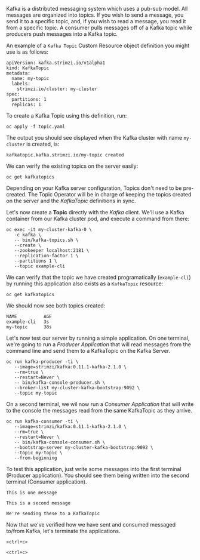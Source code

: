 Kafka is a distributed messaging system which uses a pub-sub model. All messages are organized into topics. If you wish to send a message, you send it to a specific topic, and, if you wish to read a message, you read it from a specific topic. A consumer pulls messages off of a Kafka topic while producers push messages into a Kafka topic.

An example of a `Kafka Topic` Custom Resource object definition you might use is as follows:

```
apiVersion: kafka.strimzi.io/v1alpha1
kind: KafkaTopic
metadata:
  name: my-topic
  labels:
    strimzi.io/cluster: my-cluster
spec:
  partitions: 1
  replicas: 1
```

To create a Kafka Topic using this definition, run:

```execute
oc apply -f topic.yaml
```

The output you should see displayed when the Kafka cluster with name `my-cluster` is created, is:

```
kafkatopic.kafka.strimzi.io/my-topic created
```

We can verify the existing topics on the server easily:

```execute
oc get kafkatopics
```

Depending on your Kafka server configuration, Topics don't need to be pre-created. The Topic Operator will be in charge of keeping the topics created on the server and the _KafkaTopic_ definitions in sync.

Let's now create a __Topic__ directly with the _Kafka_ client. We'll use a Kafka container from our Kafka cluster pod, and execute a command from there:

```execute
oc exec -it my-cluster-kafka-0 \
   -c kafka \
   -- bin/kafka-topics.sh \
   --create \
   --zookeeper localhost:2181 \
   --replication-factor 1 \
   --partitions 1 \
   --topic example-cli
```

We can verify that the topic we have created programatically (`example-cli`) by running this application also exists as a `KafkaTopic` resource:

```execute
oc get kafkatopics
```

We should now see both topics created:

```
NAME          AGE
example-cli   3s
my-topic      38s
```

Let's now test our server by running a simple application. On one terminal, we're going to run a _Producer Application_ that will read messages from the command line and send them to a KafkaTopic on the Kafka Server.

```execute-1
oc run kafka-producer -ti \
   --image=strimzi/kafka:0.11.1-kafka-2.1.0 \
   --rm=true \
   --restart=Never \
   -- bin/kafka-console-producer.sh \
   --broker-list my-cluster-kafka-bootstrap:9092 \
   --topic my-topic
```

On a second terminal, we wil now run a _Consumer Application_ that will write to the console the messages read from the same KafkaTopic as they arrive.

```execute-2
oc run kafka-consumer -ti \
   --image=strimzi/kafka:0.11.1-kafka-2.1.0 \
   --rm=true \
   --restart=Never \
   -- bin/kafka-console-consumer.sh \
   --bootstrap-server my-cluster-kafka-bootstrap:9092 \
   --topic my-topic \
   --from-beginning
```

To test this application, just write some messages into the first terminal (Producer application). You should see them being written into the second terminal (Consumer application).

```execute-1
This is one message
```

```execute-1
This is a second message
```

```execute-1
We're sending these to a KafkaTopic
```

Now that we've verified how we have sent and consumed messaged to/from Kafka, let's terminate the applications.

```execute-1
<ctrl+c>
```

```execute-2
<ctrl+c>
```
